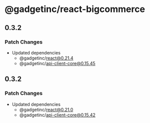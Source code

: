 # @gadgetinc/react-bigcommerce

## 0.3.2

### Patch Changes

- Updated dependencies
  - @gadgetinc/react@0.21.4
  - @gadgetinc/api-client-core@0.15.45

## 0.3.2

### Patch Changes

- Updated dependencies
  - @gadgetinc/react@0.21.0
  - @gadgetinc/api-client-core@0.15.42
